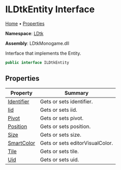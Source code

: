 # ILDtkEntity Interface

[Home](../../README.md) &#x2022; [Properties](#properties)

**Namespace**: [LDtk](../README.md)

**Assembly**: LDtkMonogame\.dll

  
Interface that implements the Entity\.

```csharp
public interface ILDtkEntity
```

## Properties

| Property | Summary |
| -------- | ------- |
| [Identifier](Identifier/README.md) |  Gets or sets identifier\.  |
| [Iid](Iid/README.md) |  Gets or sets iid\.  |
| [Pivot](Pivot/README.md) |  Gets or sets pivot\.  |
| [Position](Position/README.md) |  Gets or sets position\.  |
| [Size](Size/README.md) |  Gets or sets size\.  |
| [SmartColor](SmartColor/README.md) |  Gets or sets editorVisualColor\.  |
| [Tile](Tile/README.md) |  Gets or sets tile\.  |
| [Uid](Uid/README.md) |  Gets or sets uid\.  |

